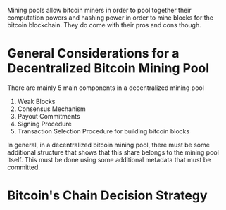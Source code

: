 Mining pools allow bitcoin miners in order to pool together their computation powers and hashing power in order to mine blocks for the bitcoin blockchain. They do come with their pros and cons though.

# General Considerations for a Decentralized Bitcoin Mining Pool
There are mainly 5 main components in a decentralized mining pool
1. Weak Blocks
2. Consensus Mechanism 
3. Payout Commitments 
4. Signing Procedure
5. Transaction Selection Procedure for building bitcoin blocks

In general, in a decentralized bitcoin mining pool, there must be some additional structure that shows that this share belongs to the mining pool itself. This must be done using some additional metadata that must be committed.
# Bitcoin's Chain Decision Strategy
